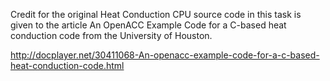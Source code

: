 Credit for the original Heat Conduction CPU source code in this task is given to the article An OpenACC Example Code for a C-based heat conduction code from the University of Houston.



http://docplayer.net/30411068-An-openacc-example-code-for-a-c-based-heat-conduction-code.html
